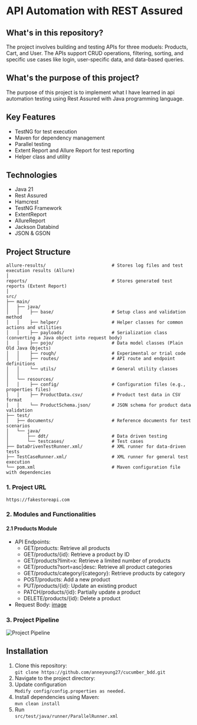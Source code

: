 # API Automation with REST Assured

## What's in this repository?
The project involves building and testing APIs for three moduels: Products, Cart, and User.
The APIs support CRUD operations, filtering, sorting, and specific use cases like login, user-specific data, and data-based queries.

## What's the purpose of this project?
The purpose of this project is to implement what I have learned in api automation testing using Rest Assured with Java programming language.

## Key Features
- TestNG for test execution
- Maven for dependency management
- Parallel testing
- Extent Report and Allure Report for test reporting
- Helper class and utility

## Technologies
- Java 21
- Rest Assured
- Hamcrest
- TestNG Framework
- ExtentReport
- AllureReport
- Jackson Databind
- JSON & GSON

## Project Structure
```
allure-results/                         # Stores log files and test execution results (Allure)
│
reports/                                # Stores generated test reports (Extent Report)
│
src/
├── main/
│   ├── java/
│   │    ├── base/                      # Setup class and validation method
│   │    ├── helper/                    # Helper classes for common actions and utilities
│   │    ├── payloads/                  # Serialization class (converting a Java object into request body)
│   │    ├── pojo/                      # Data model classes (Plain Old Java Objects)
│   │    ├── rough/                     # Experimental or trial code
│   │    ├── routes/                    # API route and endpoint definitions
│   │    └── utils/                     # General utility classes
│   │    
│   └── resources/
│   │    ├── config/                    # Configuration files (e.g., properties files)
│   │    ├── ProductData.csv/           # Product test data in CSV format
│   │    └── ProductSchema.json/        # JSON schema for product data validation
├── test/
│   ├── documents/                      # Reference documents for test scenarios
│   └── java/
│       ├── ddt/                        # Data driven testing
│       └── testcases/                  # Test cases
├── DataDrivenTestRunner.xml/           # XML runner for data-driven tests
├── TestCaseRunner.xml/                 # XML runner for general test execution
└── pom.xml                             # Maven configuration file with dependencies

```
### 1. Project URL
```https://fakestoreapi.com```

### 2. Modules and Functionalities
#### 2.1 Products Module
- API Endpoints:
    - GET/products: Retrieve all products
    - GET/products/{id}: Retrieve a product by ID
    - GET/products?limit=x: Retrieve a limited number of products
    - GET/products?sort=asc|desc: Retrieve all product categories
    - GET/products/category/{category}: Retrieve products by category
    - POST/products: Add a new product
    - PUT/products/{id}: Update an existing product
    - PATCH/products/{id}: Partially update a product
    - DELETE/products/{id}: Delete a product
- Request Body:
  [image](https://github.com/user-attachments/assets/2099dcad-d366-45af-ace0-f3288efd1b9d)

### 3. Project Pipeline
![Project Pipeline](https://github.com/user-attachments/assets/fea9fa4c-afb1-4947-b309-bfd5592960a2)


## Installation
1. Clone this repository:<br />
   `git clone https://github.com/anneyoung27/cucumber_bdd.git`
2. Navigate to the project directory:<br />
3. Update configuration<br />
   `Modify config/config.properties as needed.`
4. Install dependencies using Maven:<br />
   `mvn clean install`
5. Run<br />
   `src/test/java/runner/ParallelRunner.xml`


